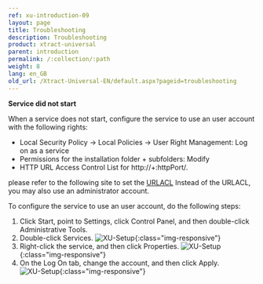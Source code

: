 ```yaml
---
ref: xu-introduction-09
layout: page
title: Troubleshooting
description: Troubleshooting
product: xtract-universal
parent: introduction
permalink: /:collection/:path
weight: 8
lang: en_GB
old_url: /Xtract-Universal-EN/default.aspx?pageid=troubleshooting
---
```


**Service did not start**

When a service does not start, configure the service to use an user account with the following rights: 

- Local Security Policy -> Local Policies -> User Right Management: Log on as a service
- Permissions for the installation folder + subfolders: Modify
- HTTP URL Access Control List for http://+:httpPort/. 

please refer to the following site to set the [URLACL](https://docs.microsoft.com/en-us/windows/desktop/Http/add-urlacl)
Instead of the URLACL, you may also use an administrator account.

To configure the service to use an user account, do the following steps: 

1. Click Start, point to Settings, click Control Panel, and then double-click Administrative Tools.
2. Double-click Services.
![XU-Setup](/img/content/windows_services.png){:class="img-responsive"}
3. Right-click the service, and then click Properties.
![XU-Setup](/img/content/properties_service.png){:class="img-responsive"}
4. On the Log On tab, change the account, and then click Apply.
![XU-Setup](/img/content/log-on-settings-services.png){:class="img-responsive"}